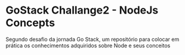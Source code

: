 # GoStack Challange2 - NodeJs Concepts
Segundo desafio da jornada Go Stack, um repositório para colocar em prática os conhecimentos adquiridos sobre Node e seus conceitos
